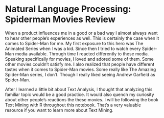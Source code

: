 <h1> Natural Language Processing: Spiderman Movies Review </h1>

<p> When a product influences me in a good or a bad way I almost always want to hear other people’s experiences as well. This is certainly the case when it comes to Spider-Man for me. My first exposure to this hero was The Animated Series when I was a kid. Since then I tried to watch every Spider-Man media available. Through time I reacted differently to these media. Speaking specifically for movies, I loved and adored some of them. Some other movies couldn’t satisfy me. I also realized that people have different tastes when it comes to Spider-Man movies. Some really like The Amazing Spider-Man series, I don’t. Though I really liked seeing Andrew Garfield as Spider-Man.

After I learned a little bit about Text Analysis, I thought that analyzing this familiar topic would be a good practice. It would also quench my curiosity about other people’s reactions the these movies. I will be following the book Text Mining with R throughout this notebook. That’s a very valuable resource if you want to learn more about Text Mining. </p>
